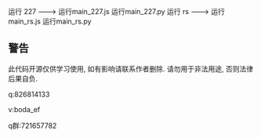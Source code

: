 运行 227  ---> 运行main_227.js 运行main_227.py
运行 rs   ---> 运行main_rs.js  运行main_rs.py

## 警告

此代码开源仅供学习使用, 如有影响请联系作者删除. 请勿用于非法用途, 否则法律后果自负.



q:826814133

v:boda_ef

q群:721657782

